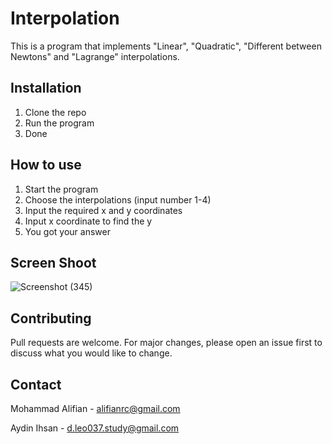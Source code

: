 # Interpolation 

This is a program that implements "Linear", "Quadratic", "Different between Newtons" and "Lagrange" interpolations.

## Installation

1. Clone the repo
2. Run the program
3. Done

## How to use

1. Start the program
2. Choose the interpolations (input number 1-4)
3. Input the required x and y coordinates
4. Input x coordinate to find the y
5. You got your answer

## Screen Shoot
![Screenshot (345)](https://user-images.githubusercontent.com/62532983/122066468-f634e580-ce1c-11eb-882b-38bed445d63b.png)

## Contributing
Pull requests are welcome. For major changes, please open an issue first to discuss what you would like to change.

## Contact
Mohammad Alifian - alifianrc@gmail.com

Aydin Ihsan - d.leo037.study@gmail.com

